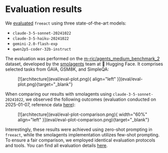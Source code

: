 # Evaluation results

We [evaluated](https://github.com/gradion-ai/freeact/tree/main/evaluation) `freeact` using three state-of-the-art models:

- `claude-3-5-sonnet-20241022`
- `claude-3-5-haiku-20241022`
- `gemini-2.0-flash-exp`
- `qwen2p5-coder-32b-instruct`

The evaluation was performed on the [m-ric/agents_medium_benchmark_2](https://huggingface.co/datasets/m-ric/agents_medium_benchmark_2) dataset, developed by the [smolagents](https://github.com/huggingface/smolagents) team at 🤗 Hugging Face. It comprises selected tasks from GAIA, GSM8K, and SimpleQA:

<figure markdown>
  [![architecture](eval/eval-plot.png){ align="left" }](eval/eval-plot.png){target="_blank"}
</figure>


When comparing our results with smolagents using `claude-3-5-sonnet-20241022`, we observed the following outcomes (evaluation conducted on 2025-01-07, reference data [here](https://github.com/huggingface/smolagents/blob/c22fedaee17b8b966e86dc53251f210788ae5c19/examples/benchmark.ipynb)):

<figure markdown>
  [![architecture](eval/eval-plot-comparison.png){ width="60%" align="left" }](eval/eval-plot-comparison.png){target="_blank"}
</figure>

Interestingly, these results were achieved using zero-shot prompting in `freeact`, while the smolagents implementation utilizes few-shot prompting. To ensure a fair comparison, we employed identical evaluation protocols and tools. You can find all evaluation details [here](https://github.com/gradion-ai/freeact/tree/main/evaluation).

